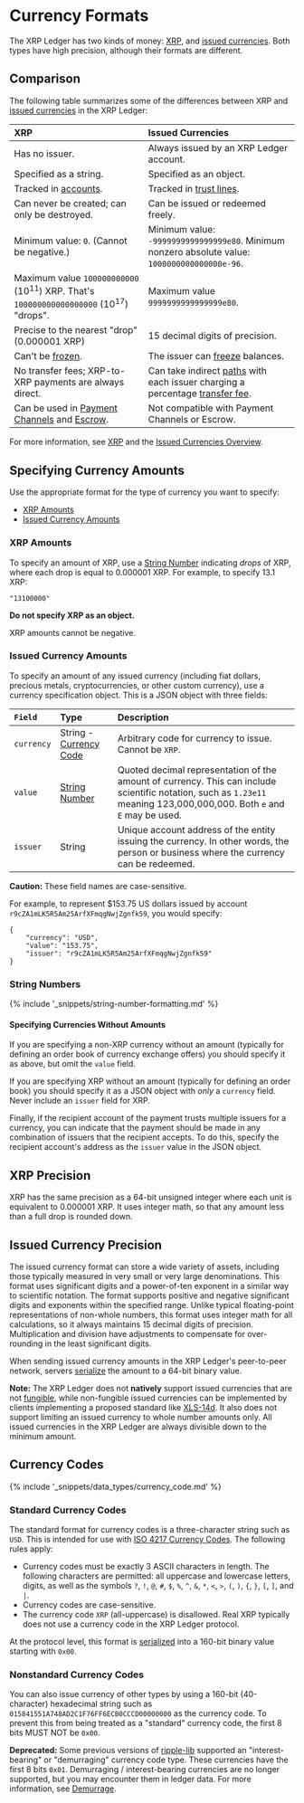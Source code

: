 # Currency Formats

The XRP Ledger has two kinds of money: [XRP](xrp.html), and [issued currencies](issued-currencies.html). Both types have high precision, although their formats are different.

## Comparison

The following table summarizes some of the differences between XRP and [issued currencies](issued-currencies.html) in the XRP Ledger:

| XRP                                                      | Issued Currencies |
|:---------------------------------------------------------|:------------------|
| Has no issuer.                                           | Always issued by an XRP Ledger account. |
| Specified as a string.                                   | Specified as an object. |
| Tracked in [accounts](accountroot.html).                 | Tracked in [trust lines](ripplestate.html). |
| Can never be created; can only be destroyed.             | Can be issued or redeemed freely. |
| Minimum value: `0`. (Cannot be negative.)                | Minimum value: `-9999999999999999e80`. Minimum nonzero absolute value: `1000000000000000e-96`.
| Maximum value `100000000000` (10<sup>11</sup>) XRP. That's `100000000000000000` (10<sup>17</sup>) "drops". | Maximum value `9999999999999999e80`. |
| Precise to the nearest "drop" (0.000001 XRP)     | 15 decimal digits of precision. |
| Can't be [frozen](freezes.html).                         | The issuer can [freeze](freezes.html) balances. |
| No transfer fees; XRP-to-XRP payments are always direct. | Can take indirect [paths](paths.html) with each issuer charging a percentage [transfer fee](transfer-fees.html). |
| Can be used in [Payment Channels](payment-channels.html) and [Escrow](escrow.html). | Not compatible with Payment Channels or Escrow. |

For more information, see [XRP](xrp.html) and the [Issued Currencies Overview](issued-currencies-overview.html).

## Specifying Currency Amounts

Use the appropriate format for the type of currency you want to specify:

- [XRP Amounts](#xrp-amounts)
- [Issued Currency Amounts](#issued-currency-amounts)

### XRP Amounts

To specify an amount of XRP, use a [String Number][] indicating _drops_ of XRP, where each drop is equal to 0.000001 XRP. For example, to specify 13.1 XRP:

```
"13100000"
```

**Do not specify XRP as an object.**

XRP amounts cannot be negative.

### Issued Currency Amounts

To specify an amount of any issued currency (including fiat dollars, precious metals, cryptocurrencies, or other custom currency), use a currency specification object. This is a JSON object with three fields:

| `Field`    | Type                       | Description                        |
|:-----------|:---------------------------|:-----------------------------------|
| `currency` | String - [Currency Code][] | Arbitrary code for currency to issue. Cannot be `XRP`. |
| `value`    | [String Number][]          | Quoted decimal representation of the amount of currency. This can include scientific notation, such as `1.23e11` meaning 123,000,000,000. Both `e` and `E` may be used. |
| `issuer`   | String                     | Unique account address of the entity issuing the currency. In other words, the person or business where the currency can be redeemed. |

[String Number]: #string-numbers

**Caution:** These field names are case-sensitive.

For example, to represent $153.75 US dollars issued by account `r9cZA1mLK5R5Am25ArfXFmqgNwjZgnfk59`, you would specify:

```
{
    "currency": "USD",
    "value": "153.75",
    "issuer": "r9cZA1mLK5R5Am25ArfXFmqgNwjZgnfk59"
}
```

### String Numbers

{% include '_snippets/string-number-formatting.md' %}
<!--{#_ #}-->

#### Specifying Currencies Without Amounts

If you are specifying a non-XRP currency without an amount (typically for defining an order book of currency exchange offers) you should specify it as above, but omit the `value` field.

If you are specifying XRP without an amount (typically for defining an order book) you should specify it as a JSON object with _only_ a `currency` field. Never include an `issuer` field for XRP.

Finally, if the recipient account of the payment trusts multiple issuers for a currency, you can indicate that the payment should be made in any combination of issuers that the recipient accepts. To do this, specify the recipient account's address as the `issuer` value in the JSON object.


## XRP Precision

XRP has the same precision as a 64-bit unsigned integer where each unit is equivalent to 0.000001 XRP. It uses integer math, so that any amount less than a full drop is rounded down.

## Issued Currency Precision

The issued currency format can store a wide variety of assets, including those typically measured in very small or very large denominations. This format uses significant digits and a power-of-ten exponent in a similar way to scientific notation. The format supports positive and negative significant digits and exponents within the specified range. Unlike typical floating-point representations of non-whole numbers, this format uses integer math for all calculations, so it always maintains 15 decimal digits of precision. Multiplication and division have adjustments to compensate for over-rounding in the least significant digits.

When sending issued currency amounts in the XRP Ledger's peer-to-peer network, servers [serialize](serialization.html) the amount to a 64-bit binary value.

**Note:** The XRP Ledger does not **natively** support issued currencies that are not [fungible](https://en.wikipedia.org/wiki/Fungibility), while non-fungible issued currencies can be implemented by clients implementing a proposed standard like [XLS-14d](https://github.com/XRPLF/XRPL-Standards/discussions/30). It also does not support limiting an issued currency to whole number amounts only. All issued currencies in the XRP Ledger are always divisible down to the minimum amount.

## Currency Codes
[Currency Code]: #currency-codes

{% include '_snippets/data_types/currency_code.md' %}
<!--{#_ #}-->


### Standard Currency Codes

The standard format for currency codes is a three-character string such as `USD`. This is intended for use with [ISO 4217 Currency Codes](http://www.xe.com/iso4217.php). The following rules apply:

- Currency codes must be exactly 3 ASCII characters in length. The following characters are permitted: all uppercase and lowercase letters, digits, as well as the symbols `?`, `!`, `@`, `#`, `$`, `%`, `^`, `&`, `*`, `<`, `>`, `(`, `)`, `{`, `}`, `[`, `]`, and <code>&#124;</code>.
- Currency codes are case-sensitive.
- The currency code `XRP` (all-uppercase) is disallowed. Real XRP typically does not use a currency code in the XRP Ledger protocol.

At the protocol level, this format is [serialized](serialization.html#currency-codes) into a 160-bit binary value starting with `0x00`.

### Nonstandard Currency Codes

You can also issue currency of other types by using a 160-bit (40-character) hexadecimal string such as `015841551A748AD2C1F76FF6ECB0CCCD00000000` as the currency code. To prevent this from being treated as a "standard" currency code, the first 8 bits MUST NOT be `0x00`.

**Deprecated:** Some previous versions of [ripple-lib](https://github.com/ripple/ripple-lib) supported an "interest-bearing" or "demurraging" currency code type. These currencies have the first 8 bits `0x01`. Demurraging / interest-bearing currencies are no longer supported, but you may encounter them in ledger data. For more information, see [Demurrage](demurrage.html).

